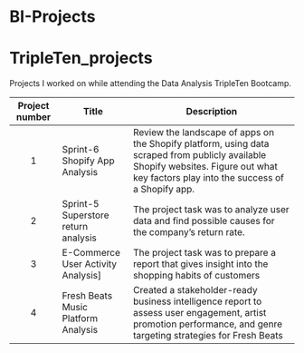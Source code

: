 # BI-Projects
# TripleTen_projects
Projects I worked on while attending the Data Analysis TripleTen Bootcamp.


| Project number | Title | Description |
| :-----------: | ----------- |----------- |
| 1 | Sprint-6 Shopify App Analysis | Review the landscape of apps on the Shopify platform, using data scraped from publicly available Shopify websites. Figure out what key factors play into the success of a Shopify app. |
| 2 | Sprint-5 Superstore return analysis| The project task was to analyze user data and find possible causes for the company’s return rate. |
| 3 | E-Commerce User Activity Analysis]| The project task was to prepare a report that gives insight into the shopping habits of customers |
| 4 | Fresh Beats Music Platform Analysis |  Created a stakeholder-ready business intelligence report to assess user engagement, artist promotion performance, and genre targeting strategies for Fresh Beats |
